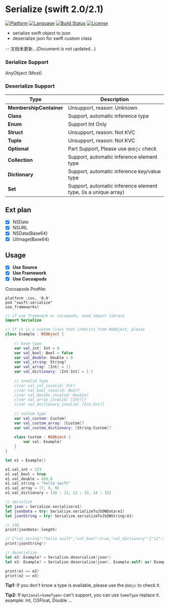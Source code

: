 # Serialize (swift 2.0/2.1)
[![Platform](http://img.shields.io/badge/platform-ios-blue.svg?style=flat
)](https://developer.apple.com/iphone/index.action)
[![Language](http://img.shields.io/badge/language-swift-brightgreen.svg?style=flat
)](https://developer.apple.com/swift)
[![Build Status](https://travis-ci.org/sagesse-cn/swift-serialize.svg?branch=master)](https://travis-ci.org/sagesse-cn/swift-serialize)
[![License](http://img.shields.io/badge/license-MIT-lightgrey.svg?style=flat
)](http://mit-license.org)

* serialize swift object to json
* deserialize json for swift custom class

-- 文档未更新...(Document is not updated...)

### Serialize Support
AnyObject (Most)

### Deserialize Support
Type 					| Description
----------------------- | -----------------------------------------------
**MembershipContainer**	| Unsupport, reason: Unknown
**Class**				| Support, automatic inference type
**Enum**				| Support Int Only 
**Struct**				| Unsupport, reason: Not KVC
**Tuple**				| Unsupport, reason: Not KVC
**Optional**			| Part Support, Please use `@objc` check
**Collection**          | Support, automatic inference element type
**Dictionary**          | Support, automatic inference key/value type
**Set**                 | Support, automatic inference element type, (is a unique array)

## Ext plan
* [X] NSDate
* [X] NSURL
* [X] NSData(Base64)
* [X] UIImage(Base64)

## Usage

* [X] **Use Source**
* [X] **Use Framework** 
* [X] **Use Cocoapods** 

Cocoapods Podfile: 
```Shell
platform :ios, '8.0'
pod "swift-serialize"
use_frameworks!
```

```swift
// if use framework or cocoapods, need import library
import Serialize

// If it is a custom class that inherits from NSObject, please
class Example : NSObject {
    
    // base type
    var val_int: Int = 0
    var val_bool: Bool = false
    var val_double: Double = 0
    var val_string: String?
    var val_array: [Int] = []
    var val_dictionary: [Int:Int] = [:]
    
    // invalid type
    //var val_int_invalid: Int?
    //var val_bool_invalid: Bool?
    //var val_doulbe_invalid: Double?
    //var val_array_invalid: [Int?]?
    //var val_dictionary_invalid: [Int:Int?]
    
    // custom type
    var val_custom: Custom?
    var val_custom_array: [Custom]?
    var val_custom_dictionary: [String:Custom]?
    
    class Custom : NSObject {
        var val: Example?
    }
}

let e1 = Example()

e1.val_int = 123
e1.val_bool = true
e1.val_double = 456.0
e1.val_string = "hello swift"
e1.val_array = [7, 8, 9]
e1.val_dictionary = [10 : 11, 12 : 13, 14 : 15]

// serialize
let json = Serialize.serialize(e1)
let jsonData = try! Serialize.serializeToJSONData(e1)
let jsonString = try! Serialize.serializeToJSONString(e1)

// 138
print(jsonData!.length)

// {"val_string":"hello swift","val_bool":true,"val_dictionary":{"12":13,"14":15,"10":11},"val_array":[7,8,9],"val_int":123,"val_double":456}
print(jsonString!)

// deserialize
let e2: Example? = Serialize.deserialize(json!)
let e3: Example? = Serialize.deserialize(json!, Example.self) as? Example

print(e1 == e2)
print(e2 == e3)
```

**Tip1:** If you don't know a type is available, please use the `@objc` to check it. 

**Tip2:** If `Optional<SomeType>` can't support, you can use `SomeType` replace it. example: Int, CGFloat, Double ...
